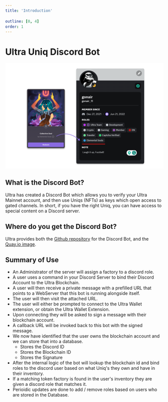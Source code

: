 ```yaml
---
title: 'Introduction'

outline: [0, 4]
order: 1
---
```


# Ultra Uniq Discord Bot

![](/images/discordbot/discordbot.png)

## What is the Discord Bot?

Ultra has created a Discord Bot which allows you to verify your Ultra Mainnet account, and then use Uniqs (NFTs) as keys which open access to gated channels. In short, if you have the right Uniq, you can have access to special content on a Discord server.

## Where do you get the Discord Bot?

Ultra provides both the [Github repository](https://github.com/ultraio/ultra-discord-uniq-roles-bot) for the Discord Bot, and the [Quay.io image](https://quay.io/repository/ultraio/discord-uniq-roles-bot?tab=tags).

## Summary of Use

-   An Administrator of the server will assign a factory to a discord role.
-   A user uses a command in your Discord Server to bind their Discord Account to the Ultra Blockchain.
-   A user will then receive a private message with a prefilled URL that points to a WebServer that this bot is running alongside itself.
-   The user will then visit the attached URL.
-   The user will either be prompted to connect to the Ultra Wallet extension, or obtain the Ultra Wallet Extension.
-   Upon connecting they will be asked to sign a message with their blockchain account.
-   A callback URL will be invoked back to this bot with the signed message.
-   We now have identified that the user owns the blockchain account and we can store that into a database.
    -   Stores the Discord ID
    -   Stores the Blockchain ID
    -   Stores the Signature
-   After the internal logic of the bot will lookup the blockchain id and bind roles to the discord user based on what Uniq's they own and have in their inventory.
-   If a matching token factory is found in the user's inventory they are given a discord role that matches it.
-   Perioidic updates are done to add / remove roles based on users who are stored in the Database.
